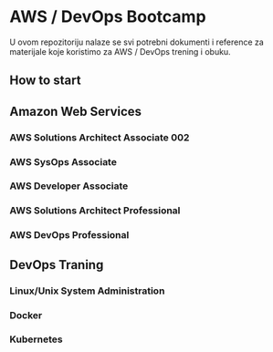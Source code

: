 # AWS / DevOps Bootcamp  
U ovom repozitoriju nalaze se svi potrebni dokumenti i reference za materijale koje koristimo za AWS / DevOps trening i obuku.

## How to start


## Amazon Web Services

### AWS Solutions Architect Associate 002

### AWS SysOps Associate 

### AWS Developer Associate

### AWS Solutions Architect Professional 

### AWS DevOps Professional 

## DevOps Traning 

### Linux/Unix System Administration

### Docker 

### Kubernetes

